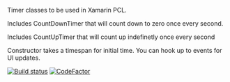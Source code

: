 Timer classes to be used in Xamarin PCL.

Includes CountDownTimer that will count down to zero once every second.

Includes CountUpTimer that will count up indefinetly once every second

Constructor takes a timespan for initial time. You can hook up to events for UI updates.

[![Build status](https://ci.appveyor.com/api/projects/status/hbl6ktx3av7469cm/branch/master?svg=true)](https://ci.appveyor.com/project/Amoenus/pcltimer/branch/master) [![CodeFactor](https://www.codefactor.io/repository/github/amoenus/pcltimer/badge)](https://www.codefactor.io/repository/github/amoenus/pcltimer)
